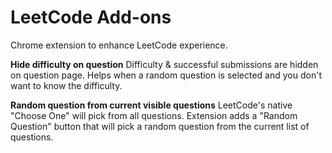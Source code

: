 # LeetCode Add-ons

Chrome extension to enhance LeetCode experience.

**Hide difficulty on question**
Difficulty & successful submissions are hidden on question page. Helps when a random question is selected and you don't want to know the difficulty.

**Random question from current visible questions**
LeetCode's native "Choose One" will pick from all questions. Extension adds a "Random Question" button that will pick a random question from the current list of questions.
